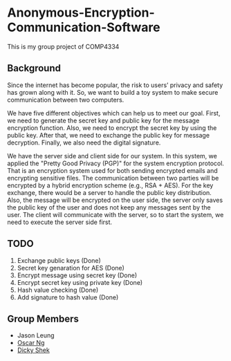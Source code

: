 # Anonymous-Encryption-Communication-Software
This is my group project of COMP4334

## Background
Since the internet has become popular, the risk to users’ privacy and safety has grown along with it. So, we want to build a toy system to make secure communication between two computers.

We have five different objectives which can help us to meet our goal. First, we need to generate the secret key and public key for the message encryption function.  Also, we need to encrypt the secret key by using the public key. After that, we need to exchange the public key for message decryption. Finally, we also need the digital signature.

We have the server side and client side for our system. In this system, we applied the "Pretty Good Privacy (PGP)" for the system encryption protocol. That is an encryption system used for both sending encrypted emails and encrypting sensitive files. The communication between two parties will be encrypted by a hybrid encryption scheme (e.g., RSA + AES). For the key exchange, there would be a server to handle the public key distribution. Also, the message will be encrypted on the user side, the server only saves the public key of the user and does not keep any messages sent by the user. The client will communicate with the server, so to start the system, we need to execute the server side first.

## TODO
1. Exchange public keys (Done)
2. Secret key genaration for AES (Done)
3. Encrypt message using secret key (Done)
4. Encrypt secret key using private key (Done)
5. Hash value checking (Done)
6. Add signature to hash value (Done)

## Group Members
* Jason Leung
* [Oscar Ng](https://github.com/BBQHK)
* [Dicky Shek](https://github.com/HKSSY)

